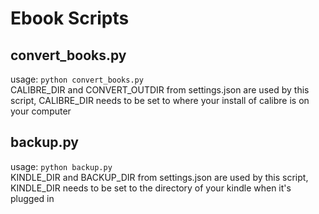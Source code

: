 # Ebook Scripts

## convert_books.py
usage: `python convert_books.py`<br />
CALIBRE_DIR and CONVERT_OUTDIR from settings.json are used by this script, CALIBRE_DIR needs to be set to where your install of calibre is on your computer
<br />
## backup.py
usage: `python backup.py`<br />
KINDLE_DIR and BACKUP_DIR from settings.json are used by this script, KINDLE_DIR needs to be set to the directory of your kindle when it's plugged in

